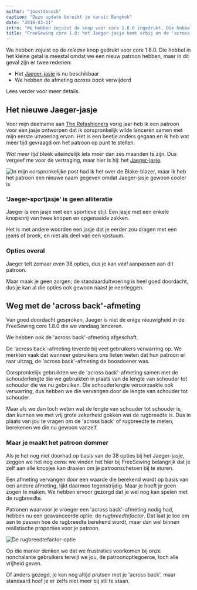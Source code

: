 ```yaml
---
author: "joostdecock"
caption: "Deze update bereikt je vanuit Bangkok"
date: "2018-03-21"
intro: "We hebben zojuist de knop voor core 1.8.0 ingedrukt. Die hobbel in het kleine getal is meestal omdat we een nieuw patroon hebben, maar in dit geval zijn er twee redenen:"
title: "FreeSewing core 1.8: het Jaeger-jasje komt erbij en de 'across back'-afmeting verdwijnt"
---
```



We hebben zojuist op de *release* knop gedrukt voor core 1.8.0. Die hobbel in het kleine getal is meestal omdat we een nieuw patroon hebben, maar in dit geval zijn er twee redenen:

 - Het [Jaeger-jasje](/patterns/jaeger) is nu beschikbaar
 - We hebben de afmeting *across back* verwijderd

Lees verder voor meer details.

## Het nieuwe Jaeger-jasje

Voor mijn deelname aan [The Refashioners](/blog/the-refashioners-2017/) vorig jaar heb ik een patroon voor een jasje ontworpen dat ik oorspronkelijk wilde lanceren samen met mijn eerste uitvoering ervan. Het is een beetje anders gegaan en ik heb wat meer tijd gevraagd om het patroon op punt te stellen.

*Wat meer tijd* bleek uiteindelijk iets meer dan zes maanden te zijn. Dus vergeef me voor de vertraging, maar hier is hij: het [Jaeger-jasje](/designs/jaeger).

![In mijn oorspronkelijke post had ik het over de Blake-blazer, maar ik heb het patroon een nieuwe naam gegeven omdat Jaeger-jasje gewoon cooler is](https://posts.freesewing.org/uploads/jaeger_1cb91a3cd3.jpg)



### 'Jaeger-sportjasje' is geen alliteratie

Jaeger is een jasje met een sportieve stijl. Een jasje met een enkele knopenrij van twee knopen en opgenaaide zakken.

Het is met andere woorden een jasje dat je eerder zou dragen met een jeans of broek, en niet als deel van een kostuum.

### Opties overal

Jaeger telt zomaar even 38 opties, dus je kan *véél* aanpassen aan dit patroon.

Maar maak je geen zorgen; de standaarduitvoering is heel goed doordacht, dus je kan al die opties ook gewoon naast je neerleggen.

## Weg met de 'across back'-afmeting

Van goed doordacht gesproken, Jaeger is niet de enige nieuwigheid in de FreeSewing core 1.8.0 die we vandaag lanceren.

We hebben ook de 'across back'-afmeting afgeschaft.

De 'across back'-afmeting leverde bij veel gebruikers verwarring op. We merkten vaak dat wanneer gebruikers ons lieten weten dat hun patroon er raar uitzag, de 'across back'-afmeting de boosdoener was.

Oorspronkelijk gebruikten we de 'across back'-afmeting samen met de schouderlengte die we gebruikten in plaats van de lengte van schouder tot schouder die we nu gebruiken. Die schouderlengte veroorzaakte ook verwarring, dus hebben we die vervangen door de lengte van schouder tot schouder.

Maar als we dan toch weten wat de lengte van schouder tot schouder is, dan kunnen we met vrij grote zekerheid gokken wat de rugbreedte is. Dus in plaats van jou te vragen om de 'across back' of rugbreedte te meten, berekenen we die nu gewoon vanzelf.

### Maar je maakt het patroon dommer

Als je het nog niet doorhad op basis van de 38 opties bij het Jaeger-jasje, zeggen we het nog eens: we vinden het hier bij FreeSewing belangrijk dat je zelf aan alle knopjes kan draaien om je patroonschetsen bij te sturen.

Een afmeting vervangen door een waarde die berekend wordt op basis van een andere afmeting, lijkt daarmee tegenstrijdig. Maar je hoeft je geen zogen te maken. We hebben ervoor gezorgd dat je wel nog kan spelen met de rugbreedte.

Patronen waarvoor je vroeger een 'across back'-afmeting nodig had, hebben nu een geavanceerde optie: de *rugbreedtefactor*. Dat laat je toe om aan te passen hoe de rugbreedte berekend wordt, maar dan wel binnen realistische proporties voor je patroon.

![De rugbreedtefactor-optie](https://posts.freesewing.org/uploads/acrossback_60791a4392.png)


Op die manier denken we dat we frustraties voorkomen bij onze nonchalante gebruikers terwijl we jou, de patroonoptiegoeroe, toch alle vrijheid geven.

Of anders gezegd, je kan nog altijd prutsen met je 'across back', maar standaard hoef je er zelfs niet meer bij stil te staan.

